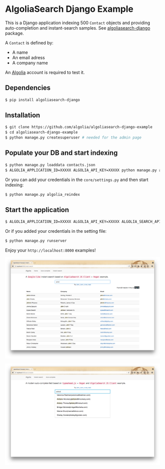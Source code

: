 # AlgoliaSearch Django Example

This is a Django application indexing 500 `Contact` objects and providing auto-completion and instant-search samples. See [algoliasearch-django](https://github.com/algolia/algoliasearch-django) package.

A `Contact` is defined by:

* A name
* An email adress
* A company name

An [Algolia](https://www.algolia.com) account is required to test it.

## Dependencies

```bash
$ pip install algoliasearch-django
```

## Installation

```bash
$ git clone https://github.com/algolia/algoliasearch-django-example
$ cd algoliasearch-django-example
$ python manage.py createsuperuser # needed for the admin page
```

## Populate your DB and start indexing

```bash
$ python manage.py loaddata contacts.json
$ ALGOLIA_APPLICATION_ID=XXXXX ALGOLIA_API_KEY=XXXXX python manage.py algolia_reindex
```

Or you can add your credentials in the `core/settings.py` and then start indexing:

```bash
$ python manage.py algolia_reindex
```

## Start the application

```bash
$ ALGOLIA_APPLICATION_ID=XXXXX ALGOLIA_API_KEY=XXXXX ALGOLIA_SEARCH_API_KEY=XXXXX python manage.py runserver
```

Or if you added your credentials in the setting file:

```bash
$ python manage.py runserver
```

Enjoy your `http://localhost:8000` examples!

![Instant-search](instant-search.png)

![Auto-complete](auto-complete.png)